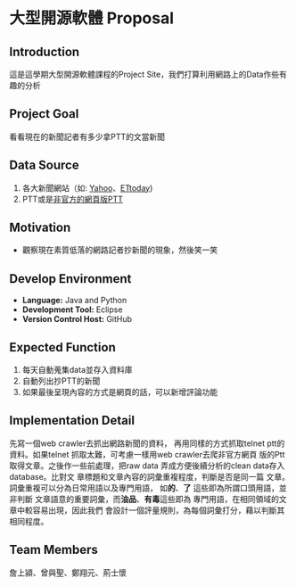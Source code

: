 大型開源軟體 Proposal
=====================

Introduction
------------
這是這學期大型開源軟體課程的Project Site，我們打算利用網路上的Data作些有趣的分析

Project Goal
------------
看看現在的新聞記者有多少拿PTT的文當新聞

Data Source
-----------
1. 各大新聞網站（如: [Yahoo](http://tw.news.yahoo.com/)、[ETtoday](http://www.ettoday.net/))
2. PTT或是[非官方的網頁版PTT](http://disp.cc/b/)

Motivation
----------
*  觀察現在素質低落的網路記者抄新聞的現象，然後笑一笑

Develop Environment
-------------------
* **Language:**  Java and Python
* **Development Tool:**  Eclipse 
* **Version Control Host:**  GitHub

Expected Function
-----------------
1. 每天自動蒐集data並存入資料庫
2. 自動列出抄PTT的新聞 
3. 如果最後呈現內容的方式是網頁的話，可以新增評論功能

Implementation Detail
---------------------
  先寫一個web crawler去抓出網路新聞的資料，
  再用同樣的方式抓取telnet ptt的資料。如果telnet
  抓取太難，可考慮一樣用web crawler去爬非官方網頁
  版的Ptt 取得文章。之後作一些前處理，把raw data 
  弄成方便後續分析的clean data存入database。比對文
  章標題和文章內容的詞彙重複程度，判斷是否是同一篇
  文章。詞彙重複可以分為日常用語以及專門用語，
  如**的**、**了** 這些即為所謂口頭用語，並非判斷
  文章語意的重要詞彙，而**油品**、**有毒**這些即為
  專門用語，在相同領域的文章中較容易出現，因此我們
  會設計一個評量規則，為每個詞彙打分，藉以判斷其
  相同程度。

Team Members
------------
詹上潁、曾與聖、鄭翔元、荊士懷

